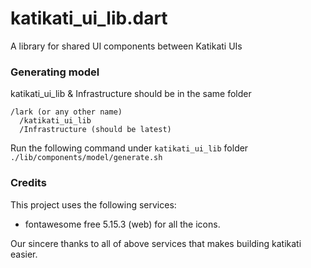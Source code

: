 # katikati_ui_lib.dart

A library for shared UI components between Katikati UIs

### Generating model
katikati_ui_lib & Infrastructure should be in the same folder
```
/lark (or any other name)
  /katikati_ui_lib
  /Infrastructure (should be latest)
```

Run the following command under `katikati_ui_lib` folder
`./lib/components/model/generate.sh`

### Credits
This project uses the following services:
  - fontawesome free 5.15.3 (web) for all the icons.

Our sincere thanks to all of above services that makes building katikati easier.

